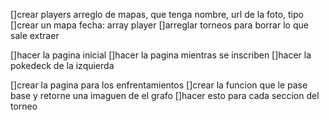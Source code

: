 []crear players arreglo de mapas, que tenga nombre, url de la foto, tipo
[]crear un mapa fecha: array player
[]arreglar torneos para borrar lo que sale extraer

[]hacer la pagina inicial
[]hacer la pagina mientras se inscriben
[]hacer la pokedeck de la izquierda

[]crear la pagina para los enfrentamientos
    []crear la funcion que le pase base y retorne una imaguen de el grafo
    []hacer esto para cada seccion del torneo

